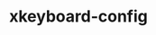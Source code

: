 ---
title: "xkeyboard-config"
layout: cache
categories: [package, develop]
meta: {"versions": ["2.34"], "compilers": ["gcc@=11.1.0", "gcc@=11.4.0"], "oss": ["ubuntu20.04", "ubuntu22.04"], "platforms": ["linux"], "targets": ["x86_64_v3"], "stacks": ["data-vis-sdk", "e4s", "hep", "root"], "num_specs": 12, "num_specs_by_stack": {"root": 12, "data-vis-sdk": 6, "hep": 6, "e4s": 6}}
spec_details: [{"hash": "omiwctbghpukr3riohpinl4hj6wpa3sq", "compiler": "gcc@=11.1.0", "versions": ["2.34"], "os": "ubuntu20.04", "platform": "linux", "target": "x86_64_v3", "variants": ["build_system=autotools"], "stacks": ["root", "data-vis-sdk"], "size": "-", "tarball": "https://binaries.spack.io/develop/build_cache/linux-ubuntu20.04-x86_64_v3/gcc-11.1.0/xkeyboard-config-2.34/linux-ubuntu20.04-x86_64_v3-gcc-11.1.0-xkeyboard-config-2.34-omiwctbghpukr3riohpinl4hj6wpa3sq.spack"}, {"hash": "vifoly2pq2dqael7ps5p2a3ymp3ky476", "compiler": "gcc@=11.1.0", "versions": ["2.34"], "os": "ubuntu20.04", "platform": "linux", "target": "x86_64_v3", "variants": ["build_system=autotools"], "stacks": ["root", "data-vis-sdk"], "size": "-", "tarball": "https://binaries.spack.io/develop/build_cache/linux-ubuntu20.04-x86_64_v3/gcc-11.1.0/xkeyboard-config-2.34/linux-ubuntu20.04-x86_64_v3-gcc-11.1.0-xkeyboard-config-2.34-vifoly2pq2dqael7ps5p2a3ymp3ky476.spack"}, {"hash": "avmtw4yeohot5o6cbg2oam55shhuogah", "compiler": "gcc@=11.1.0", "versions": ["2.34"], "os": "ubuntu20.04", "platform": "linux", "target": "x86_64_v3", "variants": ["build_system=autotools"], "stacks": ["root", "data-vis-sdk"], "size": "-", "tarball": "https://binaries.spack.io/develop/build_cache/linux-ubuntu20.04-x86_64_v3/gcc-11.1.0/xkeyboard-config-2.34/linux-ubuntu20.04-x86_64_v3-gcc-11.1.0-xkeyboard-config-2.34-avmtw4yeohot5o6cbg2oam55shhuogah.spack"}, {"hash": "rtrb7w55kkwkuwvy26flrjln5mfa6sch", "compiler": "gcc@=11.1.0", "versions": ["2.34"], "os": "ubuntu20.04", "platform": "linux", "target": "x86_64_v3", "variants": ["build_system=autotools"], "stacks": ["root", "data-vis-sdk"], "size": "-", "tarball": "https://binaries.spack.io/develop/build_cache/linux-ubuntu20.04-x86_64_v3/gcc-11.1.0/xkeyboard-config-2.34/linux-ubuntu20.04-x86_64_v3-gcc-11.1.0-xkeyboard-config-2.34-rtrb7w55kkwkuwvy26flrjln5mfa6sch.spack"}, {"hash": "vooldmtwq6lw4glmqmlctytqjquhwuyg", "compiler": "gcc@=11.1.0", "versions": ["2.34"], "os": "ubuntu20.04", "platform": "linux", "target": "x86_64_v3", "variants": ["build_system=autotools"], "stacks": ["root", "data-vis-sdk"], "size": "-", "tarball": "https://binaries.spack.io/develop/build_cache/linux-ubuntu20.04-x86_64_v3/gcc-11.1.0/xkeyboard-config-2.34/linux-ubuntu20.04-x86_64_v3-gcc-11.1.0-xkeyboard-config-2.34-vooldmtwq6lw4glmqmlctytqjquhwuyg.spack"}, {"hash": "pfzbmzpb32i66iwpjzsgyx3yy4mylm5f", "compiler": "gcc@=11.1.0", "versions": ["2.34"], "os": "ubuntu20.04", "platform": "linux", "target": "x86_64_v3", "variants": ["build_system=autotools"], "stacks": ["root", "data-vis-sdk"], "size": "-", "tarball": "https://binaries.spack.io/develop/build_cache/linux-ubuntu20.04-x86_64_v3/gcc-11.1.0/xkeyboard-config-2.34/linux-ubuntu20.04-x86_64_v3-gcc-11.1.0-xkeyboard-config-2.34-pfzbmzpb32i66iwpjzsgyx3yy4mylm5f.spack"}, {"hash": "i3ketcvm6gvxjjwjglzmp7qkmmdzgsnz", "compiler": "gcc@=11.4.0", "versions": ["2.34"], "os": "ubuntu22.04", "platform": "linux", "target": "x86_64_v3", "variants": ["build_system=autotools"], "stacks": ["hep", "root", "e4s"], "size": "-", "tarball": "https://binaries.spack.io/develop/build_cache/linux-ubuntu22.04-x86_64_v3/gcc-11.4.0/xkeyboard-config-2.34/linux-ubuntu22.04-x86_64_v3-gcc-11.4.0-xkeyboard-config-2.34-i3ketcvm6gvxjjwjglzmp7qkmmdzgsnz.spack"}, {"hash": "xn5dlbglq75du3airf4x37b7neds7ct2", "compiler": "gcc@=11.4.0", "versions": ["2.34"], "os": "ubuntu22.04", "platform": "linux", "target": "x86_64_v3", "variants": ["build_system=autotools"], "stacks": ["hep", "root", "e4s"], "size": "-", "tarball": "https://binaries.spack.io/develop/build_cache/linux-ubuntu22.04-x86_64_v3/gcc-11.4.0/xkeyboard-config-2.34/linux-ubuntu22.04-x86_64_v3-gcc-11.4.0-xkeyboard-config-2.34-xn5dlbglq75du3airf4x37b7neds7ct2.spack"}, {"hash": "wotychhg5ki3qbzh75cnc2bm3qd6cvlg", "compiler": "gcc@=11.4.0", "versions": ["2.34"], "os": "ubuntu22.04", "platform": "linux", "target": "x86_64_v3", "variants": ["build_system=autotools"], "stacks": ["hep", "root", "e4s"], "size": "-", "tarball": "https://binaries.spack.io/develop/build_cache/linux-ubuntu22.04-x86_64_v3/gcc-11.4.0/xkeyboard-config-2.34/linux-ubuntu22.04-x86_64_v3-gcc-11.4.0-xkeyboard-config-2.34-wotychhg5ki3qbzh75cnc2bm3qd6cvlg.spack"}, {"hash": "45cbm5byob3ss6qzjowwznabpr3l2vxc", "compiler": "gcc@=11.4.0", "versions": ["2.34"], "os": "ubuntu22.04", "platform": "linux", "target": "x86_64_v3", "variants": ["build_system=autotools"], "stacks": ["hep", "root", "e4s"], "size": "-", "tarball": "https://binaries.spack.io/develop/build_cache/linux-ubuntu22.04-x86_64_v3/gcc-11.4.0/xkeyboard-config-2.34/linux-ubuntu22.04-x86_64_v3-gcc-11.4.0-xkeyboard-config-2.34-45cbm5byob3ss6qzjowwznabpr3l2vxc.spack"}, {"hash": "wfast3j2mnefrnb7tyvnrdlulpwjuo7i", "compiler": "gcc@=11.4.0", "versions": ["2.34"], "os": "ubuntu22.04", "platform": "linux", "target": "x86_64_v3", "variants": ["build_system=autotools"], "stacks": ["hep", "root", "e4s"], "size": "-", "tarball": "https://binaries.spack.io/develop/build_cache/linux-ubuntu22.04-x86_64_v3/gcc-11.4.0/xkeyboard-config-2.34/linux-ubuntu22.04-x86_64_v3-gcc-11.4.0-xkeyboard-config-2.34-wfast3j2mnefrnb7tyvnrdlulpwjuo7i.spack"}, {"hash": "kwhnuyiuvwcwqlrzoulzks4ippqzu4ep", "compiler": "gcc@=11.4.0", "versions": ["2.34"], "os": "ubuntu22.04", "platform": "linux", "target": "x86_64_v3", "variants": ["build_system=autotools"], "stacks": ["hep", "root", "e4s"], "size": "-", "tarball": "https://binaries.spack.io/develop/build_cache/linux-ubuntu22.04-x86_64_v3/gcc-11.4.0/xkeyboard-config-2.34/linux-ubuntu22.04-x86_64_v3-gcc-11.4.0-xkeyboard-config-2.34-kwhnuyiuvwcwqlrzoulzks4ippqzu4ep.spack"}]
---